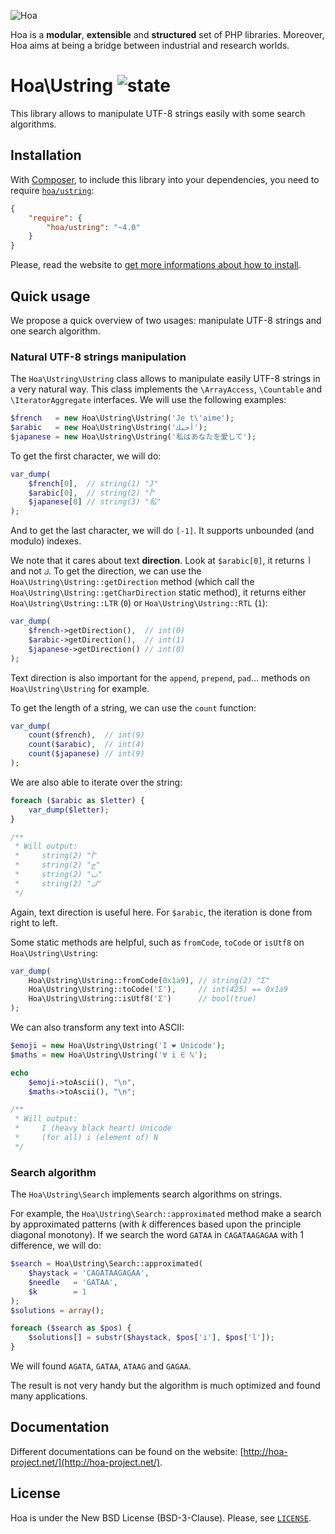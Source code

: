 ![Hoa](http://static.hoa-project.net/Image/Hoa_small.png)

Hoa is a **modular**, **extensible** and **structured** set of PHP libraries.
Moreover, Hoa aims at being a bridge between industrial and research worlds.

# Hoa\Ustring ![state](http://central.hoa-project.net/State/Ustring)

This library allows to manipulate UTF-8 strings easily with some search
algorithms.

## Installation

With [Composer](http://getcomposer.org/), to include this library into your
dependencies, you need to require
[`hoa/ustring`](https://packagist.org/packages/hoa/ustring):

```json
{
    "require": {
        "hoa/ustring": "~4.0"
    }
}
```

Please, read the website to [get more informations about how to
install](http://hoa-project.net/Source.html).

## Quick usage

We propose a quick overview of two usages: manipulate UTF-8 strings and one
search algorithm.

### Natural UTF-8 strings manipulation

The `Hoa\Ustring\Ustring` class allows to manipulate easily UTF-8 strings in a
very natural way. This class implements the `\ArrayAccess`, `\Countable` and
`\IteratorAggregate` interfaces. We will use the following examples:

```php
$french   = new Hoa\Ustring\Ustring('Je t\'aime');
$arabic   = new Hoa\Ustring\Ustring('أحبك');
$japanese = new Hoa\Ustring\Ustring('私はあなたを愛して');
```

To get the first character, we will do:

```php
var_dump(
    $french[0],  // string(1) "J"
    $arabic[0],  // string(2) "أ"
    $japanese[0] // string(3) "私"
);
```

And to get the last character, we will do `[-1]`. It supports unbounded (and
modulo) indexes.

We note that it cares about text **direction**. Look at `$arabic[0]`, it returns
`أ` and not `ك`. To get the direction, we can use the
`Hoa\Ustring\Ustring::getDirection` method (which call the
`Hoa\Ustring\Ustring::getCharDirection` static method), it returns either
`Hoa\Ustring\Ustring::LTR` (`0`) or `Hoa\Ustring\Ustring::RTL` (`1`):

```php
var_dump(
    $french->getDirection(),  // int(0)
    $arabic->getDirection(),  // int(1)
    $japanese->getDirection() // int(0)
);
```

Text direction is also important for the `append`, `prepend`, `pad`… methods on
`Hoa\Ustring\Ustring` for example. 

To get the length of a string, we can use the `count` function:

```php
var_dump(
    count($french),  // int(9)
    count($arabic),  // int(4)
    count($japanese) // int(9)
);
```

We are also able to iterate over the string:

```php
foreach ($arabic as $letter) {
    var_dump($letter);
}

/**
 * Will output:
 *     string(2) "أ"
 *     string(2) "ح"
 *     string(2) "ب"
 *     string(2) "ك"
 */
```

Again, text direction is useful here. For `$arabic`, the iteration is done from
right to left.

Some static methods are helpful, such as `fromCode`, `toCode` or `isUtf8` on
`Hoa\Ustring\Ustring`:

```php
var_dump(
    Hoa\Ustring\Ustring::fromCode(0x1a9), // string(2) "Ʃ"
    Hoa\Ustring\Ustring::toCode('Ʃ'),     // int(425) == 0x1a9
    Hoa\Ustring\Ustring::isUtf8('Ʃ')      // bool(true)
);
```

We can also transform any text into ASCII:

```php
$emoji = new Hoa\Ustring\Ustring('I ❤ Unicode');
$maths = new Hoa\Ustring\Ustring('∀ i ∈ ℕ');

echo
    $emoji->toAscii(), "\n",
    $maths->toAscii(), "\n";

/**
 * Will output:
 *     I (heavy black heart) Unicode
 *     (for all) i (element of) N
 */
```

### Search algorithm

The `Hoa\Ustring\Search` implements search algorithms on strings.

For example, the `Hoa\Ustring\Search::approximated` method make a search by
approximated patterns (with *k* differences based upon the principle diagonal
monotony). If we search the word `GATAA` in `CAGATAAGAGAA` with 1 difference, we
will do:

```php
$search = Hoa\Ustring\Search::approximated(
    $haystack = 'CAGATAAGAGAA',
    $needle   = 'GATAA',
    $k        = 1
);
$solutions = array();

foreach ($search as $pos) {
    $solutions[] = substr($haystack, $pos['i'], $pos['l']);
}
```

We will found `AGATA`, `GATAA`, `ATAAG` and `GAGAA`.

The result is not very handy but the algorithm is much optimized and found many
applications.

## Documentation

Different documentations can be found on the website:
[http://hoa-project.net/](http://hoa-project.net/).

## License

Hoa is under the New BSD License (BSD-3-Clause). Please, see
[`LICENSE`](http://hoa-project.net/LICENSE).
